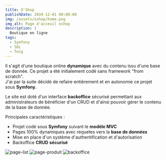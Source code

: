 ```yaml
---
title: O'Shop
publishDate: 2019-12-01 00:00:00
img: /assets/oshop/home.png
img_alt: Page d'acceuil oshop
description: |
  Boutique en ligne 
tags:
  - Symfony
  - SQL
  - Twig
---
```


Il s'agit d'une boutique online **dynamique** avec du contenu issu d'une base de donnée.  Ce projet a été initialement codé sans framework "from scratch".   
J'ai par la suite décidé de refaire entièrement et en autonomie ce projet sous **Symfony**.  

  
Le site est doté d'un interface **backoffice** sécurisé permettant aux administrateurs de bénéficier d'un CRUD et d'ainsi pouvoir gérer le contenu de la base de donnée.  

Principales caractéristiques :  
- Projet codé sous **Symfony** suivant le **modèle MVC**
- Pages 100% dynamiques avec requetes vers la **base de données**
- Mise en place d'un système d'authentification et d'autorisation
- Backoffice **CRUD** **sécurisé**



![page-list](/assets/oshop/page-liste.png)
![page-produit](/assets/oshop/page-produit.png)
![backoffice](/assets/oshop/backoffice.png)